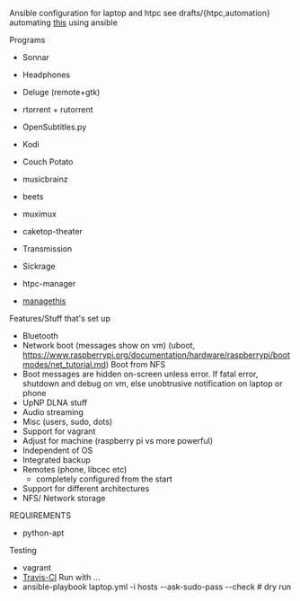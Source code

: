 Ansible configuration for laptop and htpc
see drafts/{htpc,automation}
automating [this](http://disconnected.systems/posts/raspberry-pi-archlinuxarm-setup/) using ansible

Programs
+   Sonnar
+   Headphones
+   Deluge (remote+gtk)
+   rtorrent + rutorrent
+   OpenSubtitles.py
+   Kodi
+   Couch Potato

+   musicbrainz
+   beets
+   muximux
+   caketop-theater
+   Transmission
+   Sickrage
+   htpc-manager
+   [managethis](https://gitlab.com/david.ellinger/Managethis)

Features/Stuff that's set up
+   Bluetooth
+   Network boot (messages show on vm) (uboot,
    https://www.raspberrypi.org/documentation/hardware/raspberrypi/bootmodes/net_tutorial.md)
Boot from NFS
+   Boot messages are hidden on-screen unless error.
If fatal error, shutdown and debug on vm, else unobtrusive notification on
laptop or phone
+   UpNP DLNA stuff
+   Audio streaming
+   Misc (users, sudo, dots)
+   Support for vagrant
+   Adjust for machine (raspberry pi vs more powerful)
+   Independent of OS
+   Integrated backup
+   Remotes (phone, libcec etc)
    +   completely configured from the start
+   Support for different architectures
+   NFS/ Network storage

REQUIREMENTS
+   python-apt

Testing
+   vagrant
+   [Travis-CI](http://www.jeffgeerling.com/blog/2016/how-i-test-ansible-configuration-on-7-different-oses-docker)
Run with ...
+   ansible-playbook laptop.yml -i hosts --ask-sudo-pass --check # dry run
